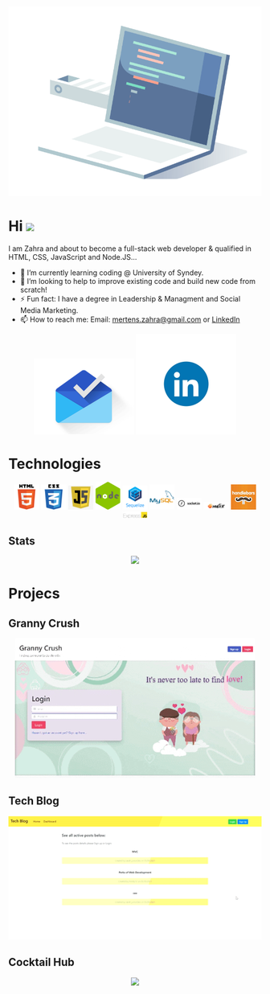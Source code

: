 <p align="center"><img src="https://github.com/ZahraMertens/readmeImages/blob/main/images/codingGIF.gif"/></p>

# Hi <img src="https://raw.githubusercontent.com/MartinHeinz/MartinHeinz/master/wave.gif" width="30px">

I am Zahra and about to become a full-stack web developer & qualified in HTML, CSS, JavaScript and Node.JS...

- 🌱 I’m currently learning coding @ University of Syndey.
- 🤔 I’m looking to help to improve existing code and build new code from scratch!
- ⚡ Fun fact: I have a degree in Leadership & Managment and Social Media Marketing.
- 📫 How to reach me: Email: mertens.zahra@gmail.com or [LinkedIn](https://www.linkedin.com/in/zahra-marie-mertens-0399771a3/) 

<p align="center"><img src="https://github.com/ZahraMertens/readmeImages/blob/main/images/mail.gif" width="200"/> <img src="https://github.com/ZahraMertens/readmeImages/blob/main/images/linked.gif" width="200"/> </p>

# Technologies

<p align="center"><img src="https://github.com/ZahraMertens/readmeImages/blob/main/images/html.png" width="50"/> <img src="https://github.com/ZahraMertens/readmeImages/blob/main/images/css.png" width="50"/> <img src="https://github.com/ZahraMertens/readmeImages/blob/main/images/js.png" width="50"/> <img src="https://github.com/ZahraMertens/readmeImages/blob/main/images/node.png" width="50"/> <img src="https://github.com/ZahraMertens/readmeImages/blob/main/images/sequelize.png" width="50"/> <img src="https://github.com/ZahraMertens/readmeImages/blob/main/images/sql.png" width="50"/> <img src="https://github.com/ZahraMertens/readmeImages/blob/main/images/socket.jpg" width="50"/> <img src="https://github.com/ZahraMertens/readmeImages/blob/main/images/multer.png" width="50"/> <img src="https://github.com/ZahraMertens/readmeImages/blob/main/images/handlebars.jfif" width="50"/> <img src="https://github.com/ZahraMertens/readmeImages/blob/main/images/express.png" width="50"/></p>

## Stats

<p align="center"><img src="https://github-readme-stats.vercel.app/api?username=ZahraMertens&show_icons=true&theme=radical"/></p>

# Projecs

## Granny Crush

<p align="center"><img src="https://github.com/ZahraMertens/readmeImages/blob/main/images/giphy.gif"/></p>

## Tech Blog

<p align="center"><img src="https://github.com/ZahraMertens/Tech-Blog/blob/main/ReadmeAssets/loginGif.gif"/></p>

## Cocktail Hub

<p align="center"><img src="https://github.com/ZahraMertens/Project-1/blob/main/assets/images/demo.gif"/></p>
